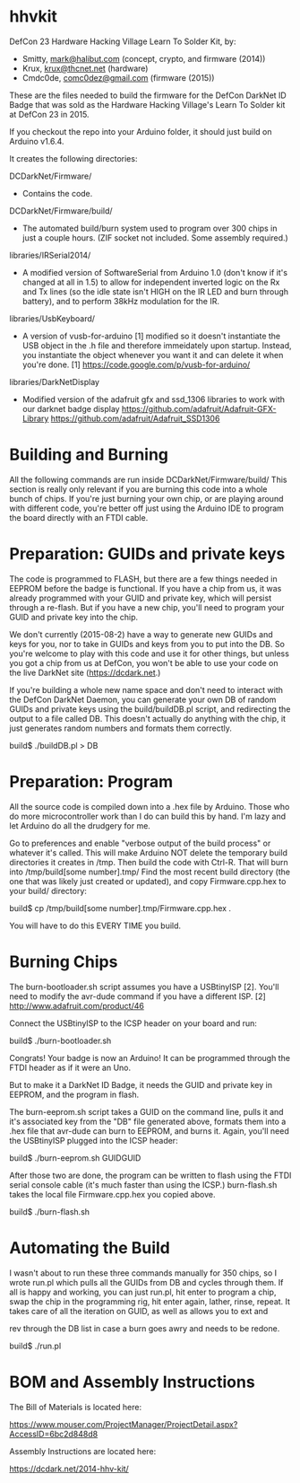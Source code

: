 hhvkit
======

DefCon 23 Hardware Hacking Village Learn To Solder Kit, by:
- Smitty, mark@halibut.com (concept, crypto, and firmware (2014))
- Krux, krux@thcnet.net (hardware)
- Cmdc0de, comc0dez@gmail.com (firmware (2015))

These are the files needed to build the firmware for the DefCon DarkNet
ID Badge that was sold as the Hardware Hacking Village's Learn To Solder
kit at DefCon 23 in 2015.

If you checkout the repo into your Arduino folder, it should just build
on Arduino v1.6.4.  

It creates the following directories:

DCDarkNet/Firmware/
- Contains the code.

DCDarkNet/Firmware/build/
- The automated build/burn system used to program over 300 chips in 
  just a couple hours. (ZIF socket not included. Some assembly required.)

libraries/IRSerial2014/
- A modified version of SoftwareSerial from Arduino 1.0 (don't know if 
  it's changed at all in 1.5) to allow for independent inverted logic
  on the Rx and Tx lines (so the idle state isn't HIGH on the IR LED
  and burn through battery), and to perform 38kHz modulation for the IR.

libraries/UsbKeyboard/
- A version of vusb-for-arduino [1] modified so it doesn't instantiate
  the USB object in the .h file and therefore immeidately upon startup.
  Instead, you instantiate the object whenever you want it and can
  delete it when you're done.
  [1] https://code.google.com/p/vusb-for-arduino/


libraries/DarkNetDisplay
- Modified version of the adafruit gfx and ssd_1306 libraries to work with our 
  darknet badge display
	https://github.com/adafruit/Adafruit-GFX-Library
	https://github.com/adafruit/Adafruit_SSD1306

Building and Burning
======

All the following commands are run inside DCDarkNet/Firmware/build/
This section is really only relevant if you are burning this code into
a whole bunch of chips.  If you're just burning your own chip, or are
playing around with different code, you're better off just using the 
Arduino IDE to program the board directly with an FTDI cable.

Preparation: GUIDs and private keys
======
The code is programmed to FLASH, but there are a few things needed in
EEPROM before the badge is functional.  If you have a chip from us, it
was already programmed with your GUID and private key, which will persist
through a re-flash.  But if you have a new chip, you'll need to program
your GUID and private key into the chip.

We don't currently (2015-08-2) have a way to generate new GUIDs and 
keys for you, nor to take in GUIDs and keys from you to put into the DB.
So you're welcome to play with this code and use it for other things, 
but unless you got a chip from us at DefCon, you won't be able to 
use your code on the live DarkNet site (https://dcdark.net.)

If you're building a whole new name space and don't need to interact 
with the DefCon DarkNet Daemon, you can generate your own DB of random
GUIDs and private keys using the build/buildDB.pl script, and redirecting
the output to a file called DB.  This doesn't actually do anything with 
the chip, it just generates random numbers and formats them correctly.

build$ ./buildDB.pl > DB

Preparation: Program
=======
All the source code is compiled down into a .hex file by Arduino. Those
who do more microcontroller work than I do can build this by hand.  I'm 
lazy and let Arduino do all the drudgery for me.

Go to preferences and enable "verbose output of the build process" or
whatever it's called.  This will make Arduino NOT delete the temporary
build directories it creates in /tmp.  Then build the code with Ctrl-R.
That will burn into /tmp/build[some number].tmp/   Find the most recent
build directory (the one that was likely just created or updated), and
copy Firmware.cpp.hex to your build/ directory:

build$ cp /tmp/build[some number].tmp/Firmware.cpp.hex .

You will have to do this EVERY TIME you build.

Burning Chips
=======
The burn-bootloader.sh script assumes you have a USBtinyISP [2].  You'll
need to modify the avr-dude command if you have a different ISP.
[2] http://www.adafruit.com/product/46

Connect the USBtinyISP to the ICSP header on your board and run:

build$ ./burn-bootloader.sh

Congrats!  Your badge is now an Arduino!  It can be programmed through
the FTDI header as if it were an Uno.

But to make it a DarkNet ID Badge, it needs the GUID and private key in 
EEPROM, and the program in flash.

The burn-eeprom.sh script takes a GUID on the command line, pulls it 
and it's associated key from the "DB" file generated above, formats
them into a .hex file that avr-dude can burn to EEPROM, and burns it.
Again, you'll need the USBtinyISP plugged into the ICSP header:

build$ ./burn-eeprom.sh GUIDGUID

After those two are done, the program can be written to flash using
the FTDI serial console cable (it's much faster than using the ICSP.)
burn-flash.sh takes the local file Firmware.cpp.hex you copied 
above.

build$ ./burn-flash.sh

Automating the Build
======
I wasn't about to run these three commands manually for 350 chips, so 
I wrote run.pl which pulls all the GUIDs from DB and cycles through 
them.  If all is happy and working, you can just run.pl, hit enter to
program a chip, swap the chip in the programming rig, hit enter again, 
lather, rinse, repeat.  It takes care of all the iteration on GUID,
as well as allows you to <N>ext and <P>rev through the DB list in case
a burn goes awry and needs to be redone.

build$ ./run.pl

BOM and Assembly Instructions
======

The Bill of Materials is located here:

https://www.mouser.com/ProjectManager/ProjectDetail.aspx?AccessID=6bc2d848d8


Assembly Instructions are located here:

https://dcdark.net/2014-hhv-kit/

